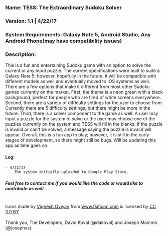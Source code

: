 ### Name: TESS: The Extraordinary Sudoku Solver ###
### Version: 1.1 | 4/22/17 ###
### System Requirements: Galaxy Note 5, Android Studio, Any Android Phone(may have compatibility issues) ### 
### Description:
This is a fun and entertaining Sudoku game with an option to solve the current or any input puzzle. The current specifications were built to suite a Galaxy Note 5; however, hopefully in the future, it will be compatible with different models as well and eventually moved to IOS systems as well. There are a few options that make it different from most other Sudoku games currently on the market. First, the theme is a neon green with a black background, perfect for people who are tired of white screens everywhere. Second, there are a variety of difficulty settings for the user to choose from. Currently there are 5 difficulty settings, but there might be more in the future. Third, there is a solver component to the game as well. A user may input a puzzle for the system to solve or the user may choose one of the puzzles currently on the system and TESS will fill in the blanks. If the puzzle is invalid or can't be solved, a message saying the puzzle is invalid will appear. Overall, this is a fun app to play; however, it is still in the early stages of development, so there might still be bugs. Will be updating this app as time goes on. 
#### Log:
	- 4/22/17 
		The system initially uploaded to Google Play Store.

		
##### Feel free to contact me if you would like the code or would like to contribute as well.
<br />
<div>Icons made by <a href="http://www.flaticon.com/authors/vignesh-oviyan" title="Vignesh Oviyan">Vignesh Oviyan</a> from <a href="http://www.flaticon.com" title="Flaticon">www.flaticon.com</a> is licensed by <a href="http://creativecommons.org/licenses/by/3.0/" title="Creative Commons BY 3.0" target="_blank">CC 3.0 BY</a></div>
<br />
Thank you,
The Developers, David Koval (@dakoval) and Joseph Mammo (@josephss).
